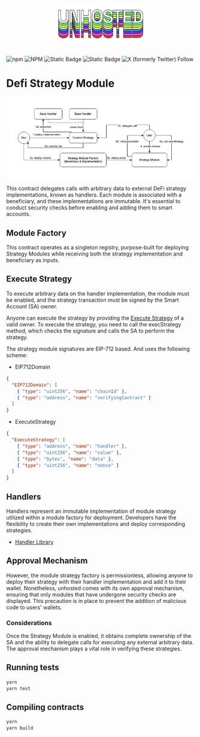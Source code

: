 # <p align="center"><img src="logo.png" alt="Unhosted" height="100px"></p>

![npm](https://img.shields.io/npm/v/%40unhosted%2Fhandlers?style=for-the-badge)
![NPM](https://img.shields.io/npm/l/%40unhosted%2Fhandlers?style=for-the-badge)
![Static Badge](https://img.shields.io/badge/framework-hardhat-yellow?style=for-the-badge)
![Static Badge](https://img.shields.io/badge/Solidity-0.8.17-orange?style=for-the-badge)
![X (formerly Twitter) Follow](https://img.shields.io/twitter/follow/unh0sted?style=for-the-badge)

# Defi Strategy Module

![alt text](./strategy-diagram.png)

This contract delegates calls with arbitrary data to external DeFi strategy implementations, known as handlers. Each module is associated with a beneficiary, and these implementations are immutable. It's essential to conduct security checks before enabling and adding them to smart accounts.

## Module Factory

This contract operates as a singleton registry, purpose-built for deploying Strategy Modules while receiving both the strategy implementation and beneficiary as inputs.

## Execute Strategy

To execute arbitrary data on the handler implementation, the module must be enabled, and the strategy transaction must be signed by the Smart Account (SA) owner.

Anyone can execute the strategy by providing the [Execute Strategy](#execute-strategy) of a valid owner. To execute the strategy, you need to call the execStrategy method, which checks the signature and calls the SA to perform the strategy.

The strategy module signatures are EIP-712 based. And uses the following scheme:

- EIP712Domain

```json
{
  "EIP712Domain": [
    { "type": "uint256", "name": "chainId" },
    { "type": "address", "name": "verifyingContract" }
  ]
}
```

- ExecuteStrategy

```json
{
  "ExecuteStrategy": [
    { "type": "address", "name": "handler" },
    { "type": "uint256", "name": "value" },
    { "type": "bytes", "name": "data" },
    { "type": "uint256", "name": "nonce" }
  ]
}
```

## Handlers

Handlers represent an immutable implementation of module strategy utilized within a module factory for deployment. Developers have the flexibility to create their own implementations and deploy corresponding strategies.

- [Handler Library](./contracts/handlers/)

## Approval Mechanism

However, the module strategy factory is permissionless, allowing anyone to deploy their strategy with their handler implementation and add it to their wallet. Nonetheless, unhosted comes with its own approval mechanism, ensuring that only modules that have undergone security checks are displayed. This precaution is in place to prevent the addition of malicious code to users' wallets.

### Considerations

Once the Strategy Module is enabled, it obtains complete ownership of the SA and the ability to delegate calls for executing any external arbitrary data. The approval mechanism plays a vital role in verifying these strategies.

## Running tests

```bash
yarn
yarn test
```

## Compiling contracts

```bash
yarn
yarn build
```
